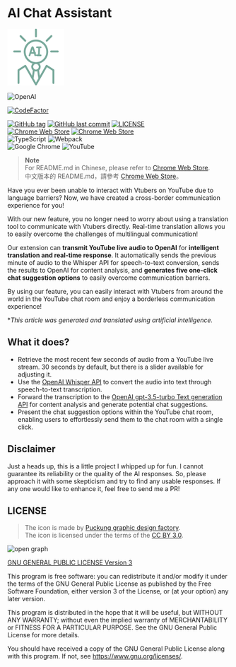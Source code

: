 # AI Chat Assistant

![logo](./pic/icon/icon128.png)

![OpenAI](https://img.shields.io/static/v1?style=for-the-badge&message=OpenAI&color=70a597&logo=OpenAI&logoColor=FFFFFF&label=)

[![CodeFactor](https://www.codefactor.io/repository/github/jim60105/aichatassistant/badge?style=for-the-badge)](https://www.codefactor.io/repository/github/jim60105/aichatassistant)

[![GitHub tag](https://img.shields.io/github/tag/jim60105/AIChatAssistant?style=for-the-badge)](https://github.com/jim60105/AIChatAssistant/releases) [![GitHub last commit](https://img.shields.io/github/last-commit/jim60105/AIChatAssistant?style=for-the-badge)](https://github.com/jim60105/AIChatAssistants) [![LICENSE](https://img.shields.io/github/license/jim60105/AIChatAssistant?style=for-the-badge)](https://github.com/jim60105/AIChatAssistant/blob/master/LICENSE) \
[![Chrome Web Store](https://img.shields.io/chrome-web-store/v/oeoelnddjmomegbkhdbcbbdndgijjgbe?style=for-the-badge)](https://chrome.google.com/webstore/detail/oeoelnddjmomegbkhdbcbbdndgijjgbe) [![Chrome Web Store](https://img.shields.io/chrome-web-store/users/oeoelnddjmomegbkhdbcbbdndgijjgbe?style=for-the-badge)](https://chrome.google.com/webstore/detail/oeoelnddjmomegbkhdbcbbdndgijjgbe) \
![TypeScript](https://img.shields.io/static/v1?style=for-the-badge&message=TypeScript&color=3178C6&logo=TypeScript&logoColor=FFFFFF&label=) ![Webpack](https://img.shields.io/static/v1?style=for-the-badge&message=Webpack&color=222222&logo=Webpack&logoColor=8DD6F9&label=) \
![Google Chrome](https://img.shields.io/static/v1?style=for-the-badge&message=Google+Chrome&color=4285F4&logo=Google+Chrome&logoColor=FFFFFF&label=) ![YouTube](https://img.shields.io/static/v1?style=for-the-badge&message=YouTube&color=FF0000&logo=YouTube&logoColor=FFFFFF&label=)

> **Note**\
> For README.md in Chinese, please refer to [Chrome Web Store](https://chrome.google.com/webstore/detail/oeoelnddjmomegbkhdbcbbdndgijjgbe).\
> 中文版本的 README.md，請參考 [Chrome Web Store](https://chrome.google.com/webstore/detail/oeoelnddjmomegbkhdbcbbdndgijjgbe)。

Have you ever been unable to interact with Vtubers on YouTube due to language barriers? Now, we have created a cross-border communication experience for you!

With our new feature, you no longer need to worry about using a translation tool to communicate with Vtubers directly. Real-time translation allows you to easily overcome the challenges of multilingual communication!

Our extension can **transmit YouTube live audio to OpenAI** for **intelligent translation and real-time response**. It automatically sends the previous minute of audio to the Whisper API for speech-to-text conversion, sends the results to OpenAI for content analysis, and **generates five one-click chat suggestion options** to easily overcome communication barriers.

By using our feature, you can easily interact with Vtubers from around the world in the YouTube chat room and enjoy a borderless communication experience!

**This article was generated and translated using artificial intelligence.*

## What it does?

- Retrieve the most recent few seconds of audio from a YouTube live stream. 30 seconds by default, but there is a slider available for adjusting it.
- Use the [OpenAI Whisper API](https://platform.openai.com/docs/guides/speech-to-text) to convert the audio into text through speech-to-text transcription.
- Forward the transcription to the [OpenAI gpt-3.5-turbo Text generation API](https://platform.openai.com/docs/guides/text-generation) for content analysis and generate potential chat suggestions.
- Present the chat suggestion options within the YouTube chat room, enabling users to effortlessly send them to the chat room with a single click.

## Disclaimer

Just a heads up, this is a little project I whipped up for fun. I cannot guarantee its reliability or the quality of the AI responses. So, please approach it with some skepticism and try to find any usable responses. If any one would like to enhance it, feel free to send me a PR!

## LICENSE

> The icon is made by [Puckung graphic design factory](https://www.iconfinder.com/Puckung).  
> The icon is licensed under the terms of the [CC BY 3.0](https://creativecommons.org/licenses/by/3.0/).

<img src="https://github.com/jim60105/AIChatAssistant/assets/16995691/d00bbd71-e3ba-4d89-be94-1532c074e415" alt="open graph" width="200" />

[GNU GENERAL PUBLIC LICENSE Version 3](LICENSE)

This program is free software: you can redistribute it and/or modify it under the terms of the GNU General Public License as published by the Free Software Foundation, either version 3 of the License, or (at your option) any later version.

This program is distributed in the hope that it will be useful, but WITHOUT ANY WARRANTY; without even the implied warranty of MERCHANTABILITY or FITNESS FOR A PARTICULAR PURPOSE. See the GNU General Public License for more details.

You should have received a copy of the GNU General Public License along with this program. If not, see <https://www.gnu.org/licenses/>.
